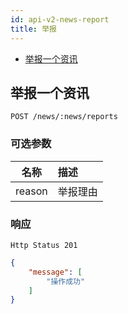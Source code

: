```yaml
---
id: api-v2-news-report
title: 举报
---
```


- [举报一个资讯](#举报一个资讯)

## 举报一个资讯

```
POST /news/:news/reports
```

### 可选参数

| 名称 | 描述 |
|:----:|:-----|
| reason | 举报理由 |

### 响应

```
Http Status 201
```

```json
{
    "message": [
        "操作成功"
    ]
}
```
